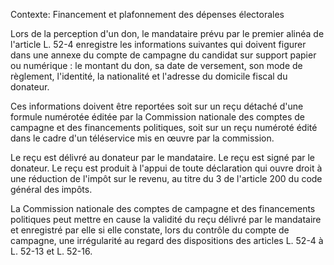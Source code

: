 Contexte: Financement et plafonnement des dépenses électorales

Lors de la perception d'un don, le mandataire prévu par le premier alinéa de l'article L. 52-4 enregistre les informations suivantes qui doivent figurer dans une annexe du compte de campagne du candidat sur support papier ou numérique : le montant du don, sa date de versement, son mode de règlement, l'identité, la nationalité et l'adresse du domicile fiscal du donateur.

Ces informations doivent être reportées soit sur un reçu détaché d'une formule numérotée éditée par la Commission nationale des comptes de campagne et des financements politiques, soit sur un reçu numéroté édité dans le cadre d'un téléservice mis en œuvre par la commission.

Le reçu est délivré au donateur par le mandataire. Le reçu est signé par le donateur. Le reçu est produit à l'appui de toute déclaration qui ouvre droit à une réduction de l'impôt sur le revenu, au titre du 3 de l'article 200 du code général des impôts.

La Commission nationale des comptes de campagne et des financements politiques peut mettre en cause la validité du reçu délivré par le mandataire et enregistré par elle si elle constate, lors du contrôle du compte de campagne, une irrégularité au regard des dispositions des articles L. 52-4 à L. 52-13 et L. 52-16.